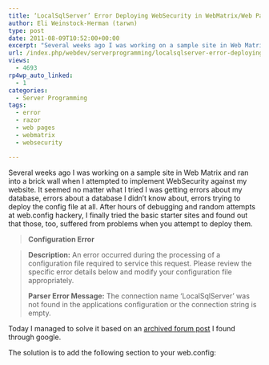 ```yaml
---
title: ‘LocalSqlServer’ Error Deploying WebSecurity in WebMatrix/Web Pages
author: Eli Weinstock-Herman (tarwn)
type: post
date: 2011-08-09T10:52:00+00:00
excerpt: "Several weeks ago I was working on a sample site in Web Matrix and ran into a brick wall when I attempted to implement WebSecurity against my website. It seemed no matter what I tried I was getting errors about my database, errors about a database I didn't know about, errors trying to deploy the config file at all."
url: /index.php/webdev/serverprogramming/localsqlserver-error-deploying-websecurity/
views:
  - 4693
rp4wp_auto_linked:
  - 1
categories:
  - Server Programming
tags:
  - error
  - razor
  - web pages
  - webmatrix
  - websecurity

---
```

Several weeks ago I was working on a sample site in Web Matrix and ran into a brick wall when I attempted to implement WebSecurity against my website. It seemed no matter what I tried I was getting errors about my database, errors about a database I didn&#8217;t know about, errors trying to deploy the config file at all. After hours of debugging and random attempts at web.config hackery, I finally tried the basic starter sites and found out that those, too, suffered from problems when you attempt to deploy them.

> **Configuration Error**
  
> **Description:** An error occurred during the processing of a configuration file required to service this request. Please review the specific error details below and modify your configuration file appropriately.
> 
> **Parser Error Message:** The connection name &#8216;LocalSqlServer&#8217; was not found in the applications configuration or the connection string is empty. 

Today I managed to solve it based on an [archived forum post][1] I found through google. 

The solution is to add the following section to your web.config:

<pre><!-- Added in an attempt to make simple security work --&gt;
<connectionStrings&gt;
	<remove name="LocalSqlServer" /&gt;
	<add name="LocalSqlServer" connectionString="Data Source=.App_DataMyJunk.sdf" providerName="System.Data.SqlServerCe.4.0" /&gt;
</connectionStrings&gt;
<appSettings&gt;
	<add key="enableSimpleMembership" value="true" /&gt;
</appSettings&gt;</pre>

Basically what is happening is that my web host has a machine.config with a SQL Connection string called &#8220;LocalSqlServer&#8221; (it&#8217;s created by default by the .Net framework). For some reason when we use anything Membership related, it attempts to access the configured connection string for Membership, even though WebSecurity is provided it&#8217;s own connection string on initialization.

So the solution is to remove the settings that has been applied to our site from the host&#8217;s machine.config and apply a new one. From what I can tell, it doesn&#8217;t seem to matter if the new connection string is accurate, only that it exists.

Yep, this means I don&#8217;t actually have a SQLCE database named, MyJunk. I can tell you&#8217;re disappointed. Also I don&#8217;t know if ./ would work in this path, so please don&#8217;t use this as a how-to guide on how to create a working SQLCE connection string.

 [1]: http://forum.winhost.com/archive/index.php/t-8697.html